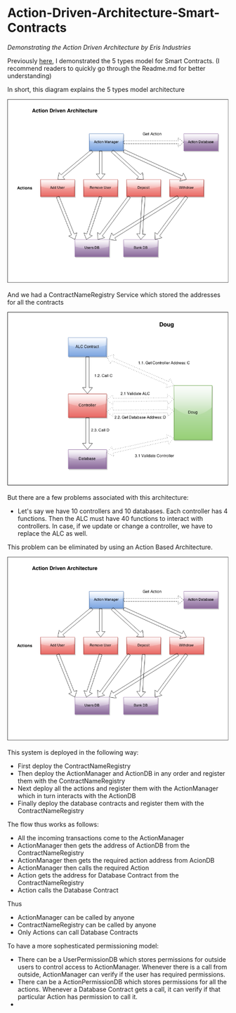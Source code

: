 # Action-Driven-Architecture-Smart-Contracts
*Demonstrating the Action Driven Architecture by Eris Industries*

Previously [here](https://github.com/harshpokharna/The-5-Types-Model-Simple-Bank-System-Solidity), I demonstrated the 5 types model for Smart Contracts. (I recommend readers to quickly go through the Readme.md for better understanding)

In short, this diagram explains the 5 types model architecture

![Alt text](https://github.com/harshpokharna/Action-Driven-Architecture-Smart-Contracts/blob/master/res/action_driven_arch.png "Architecture for 5 types model")

And we had a ContractNameRegistry Service which stored the addresses for all the contracts

![Alt text](https://github.com/harshpokharna/Action-Driven-Architecture-Smart-Contracts/blob/master/res/interacton_with_registry.png "Interaction with Registry")

But there are a few problems associated with this architecture:
- Let's say we have 10 controllers and 10 databases. Each controller has 4 functions. Then the ALC must have 40 functions to interact with controllers. In case, if we update or change a controller, we have to replace the ALC as well.

This problem can be eliminated by using an Action Based Architecture.

![Alt text](https://github.com/harshpokharna/Action-Driven-Architecture-Smart-Contracts/blob/master/res/action_driven_arch.png "Action Driven Architectue")

This system is deployed in the following way:
- First deploy the ContractNameRegistry
- Then deploy the ActionManager and ActionDB in any order and register them with the ContractNameRegistry
- Next deploy all the actions and register them with the ActionManager which in turn interacts with the ActionDB
- Finally deploy the database contracts and register them with the ContractNameRegistry

The flow thus works as follows:
- All the incoming transactions come to the ActionManager
- ActionManager then gets the address of ActionDB from the ContractNameRegistry
- ActionManager then gets the required action address from AcionDB
- ActionManager then calls the required Action
- Action gets the address for Database Contract from the ContractNameRegistry
- Action calls the Database Contract

Thus
- ActionManager can be called by anyone
- ContractNameRegistry can be called by anyone
- Only Actions can call Database Contracts

To have a more sophesticated permissioning model:
- There can be a UserPermissionDB which stores permissions for outside users to control access to ActionManager. Whenever there is a call from outside, ActionManager can verify if the user has required permissions.
- There can be a ActionPermissionDB which stores permissions for all the actions. Whenever a Database Contract gets a call, it can verify if that particular Action has permission to call it.
- 

